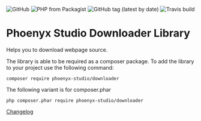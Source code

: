 ![GitHub](https://img.shields.io/github/license/phoenyx08/downloader)
![PHP from Packagist](https://img.shields.io/packagist/php-v/phoenyx-studio/downloader)
![GitHub tag (latest by date)](https://img.shields.io/github/v/tag/phoenyx08/downloader)
![Travis build](https://travis-ci.com/phoenyx08/downloader.svg?branch=master)



Phoenyx Studio Downloader Library
=================================


Helps you to download webpage source.

The library is able to be required as a composer package.
To add the library to your project use the following command:

``` 
composer require phoenyx-studio/downloader
```
 
The following variant is for composer.phar

```
php composer.phar require phoenyx-studio/downloader
```


[Changelog](https://github.com/phoenyx08/downloader/blob/master/CHANGELOG.md)